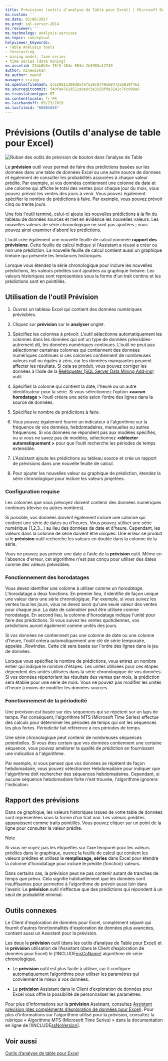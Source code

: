 ```yaml
---
title: Prévisions (outils d’analyse de Table pour Excel) | Microsoft Docs
ms.custom: ''
ms.date: 03/06/2017
ms.prod: sql-server-2014
ms.reviewer: ''
ms.technology: analysis-services
ms.topic: conceptual
helpviewer_keywords:
- Table Analysis tools
- forecasting
- mining model, time series
- time series [data mining]
ms.assetid: 22bb0b5e-78f5-484e-883d-2b5985a12749
author: minewiskan
ms.author: owend
manager: craigg
ms.openlocfilehash: dc620811209d854af5a9c874956847236819f462
ms.sourcegitcommit: f40fa47619512a9a9c3e3258fda3242c76c008e6
ms.translationtype: MT
ms.contentlocale: fr-FR
ms.lasthandoff: 05/23/2019
ms.locfileid: "66081046"
---
```

# <a name="forecast-table-analysis-tools-for-excel"></a>Prévisions (Outils d'analyse de table pour Excel)
  ![Ruban des outils de prévision de bouton dans l’analyse de Table](media/tat-forecast.gif "bouton prévisions dans le ruban des outils d’analyse de Table")  
  
 Le **prévision** outil vous permet de faire des prédictions basées sur les données dans une table de données Excel ou une autre source de données et également de consulter les probabilités associées à chaque valeur prédite. Par exemple, si vos données contiennent une colonne de date et une colonne qui affiche le total des ventes pour chaque jour du mois, vous pouvez prévoir les ventes des jours à venir. Vous pouvez également spécifier le nombre de prédictions à faire. Par exemple, vous pouvez prévoir cinq ou trente jours.  
  
 Une fois l'outil terminé, celui-ci ajoute les nouvelles prédictions à la fin du tableau de données sources et met en évidence les nouvelles valeurs. Les nouvelles valeurs de série chronologique ne sont pas ajoutées ; vous pouvez ainsi examiner d'abord les prédictions.  
  
 L’outil crée également une nouvelle feuille de calcul nommée **rapport des prévisions**. Cette feuille de calcul indique si l'Assistant a réussi a créer ou non une prédiction. La nouvelle feuille de calcul contient aussi un graphique linéaire qui présente les tendances historiques.  
  
 Lorsque vous étendez la série chronologique pour inclure les nouvelles prédictions, les valeurs prédites sont ajoutées au graphique linéaire. Les valeurs historiques sont représentées sous la forme d'un trait continu et les prédictions sont en pointillés.  
  
## <a name="using-the-forecast-tool"></a>Utilisation de l'outil Prévision  
  
1.  Ouvrez un tableau Excel qui contient des données numériques prévisibles.  
  
2.  Cliquez sur **prévision** sur le **analyser** onglet.  
  
3.  Spécifiez les colonnes à prévoir. L’outil sélectionne automatiquement les colonnes dans les données qui ont un type de données prévisibles-autrement dit, les données numériques continues. L'outil ne peut pas sélectionner certaines colonnes qui contiennent des données numériques continues si ces colonnes contiennent de nombreuses valeurs null ou égales à zéro, car les données manquantes peuvent affecter les résultats. Si cela se produit, vous pouvez corriger les données à l’aide de la [Réétiqueter &#40;SQL Server Data Mining Add-ins&#41; ](relabel-sql-server-data-mining-add-ins.md) outil.  
  
4.  Spécifiez la colonne qui contient la date, l'heure ou un autre identificateur pour la série. Si vous sélectionnez l’option  **\<aucun horodatage >** l’outil créera une série selon l’ordre des lignes dans la source de données.  
  
5.  Spécifiez le nombre de prédictions à faire.  
  
6.  Vous pouvez également fournir un indicateur à l'algorithme sur la fréquence de vos données, hebdomadaires, mensuelles ou autres fréquences. Si vos données ne répondent pas aux modèles spécifiés, ou si vous ne savez pas de modèles, sélectionnez  **\<détecter automatiquement >** pour que l’outil recherche les périodes de temps extensible.  
  
7.  L'Assistant ajoute les prédictions au tableau source et crée un rapport de prévisions dans une nouvelle feuille de calcul.  
  
8.  Pour ajouter les nouvelles valeur au graphique de prédiction, étendez la série chronologique pour inclure les valeurs projetées.  
  
### <a name="requirements"></a>Configuration requise  
 Les colonnes que vous prévoyez doivent contenir des données numériques continues (devise ou autres nombres).  
  
 Si possible, vos données doivent également inclure une colonne qui contient une série de dates ou d'heures. Vous pouvez utiliser une série numérique (1,2,3...) au lieu des données de date et d’heure. Cependant, les valeurs dans la colonne de série doivent être uniques. Une erreur se produit si le **prévision** outil recherche les valeurs en double dans la colonne de la série.  
  
 Vous ne pouvez pas prévoir une date à l’aide de la **prévision** outil. Même en l'absence d'erreur, cet algorithme n'est pas conçu pour utiliser des dates comme des valeurs prévisibles.  
  
### <a name="understanding-time-stamps"></a>Fonctionnement des horodatages  
 Vous devez identifier une colonne à utiliser comme un *horodatage*. L'horodatage a deux fonctions. En premier lieu, il identifie de façon unique une valeur dans une série chronologique. Par exemple, si vous suivez les ventes tous les jours, vous ne devez avoir qu'une seule valeur des ventes pour chaque jour. La date de calendrier peut être utilisée comme horodatage. En second lieu, la colonne d'horodatage indique l'unité pour faire des prédictions. Si vous suivez les ventes quotidiennes, vos prédictions auront également comme unités des jours.  
  
 Si vos données ne contiennent pas une colonne de date ou une colonne d'heure, l'outil créera automatiquement une clé de série temporaire, appelée _RowIndex. Cette clé sera basée sur l'ordre des lignes dans le jeu de données.  
  
 Lorsque vous spécifiez le nombre de prédictions, vous entrez un nombre entier qui indique le nombre d'étapes. Les unités utilisées pour ces étapes dépendent des unités utilisées dans la série chronologique de vos données. Si vos données répertorient les résultats des ventes par mois, la prédiction sera établie pour une série de mois. Vous ne pouvez pas modifier les unités d'heure à moins de modifier les données sources.  
  
### <a name="understanding-periodicity"></a>Fonctionnement de la périodicité  
 Une prévision est basée sur des séquences qui se répètent sur un laps de temps. Par conséquent, l'algorithme MTS (Microsoft Time Series) effectue des calculs pour déterminer les périodes de temps qui ont les séquences les plus fortes. *Périodicité* fait référence à ces périodes de temps.  
  
 Une série chronologique peut contenir de nombreuses séquences potentielles. Si vous êtes certain que vos données contiennent une certaine séquence, vous pouvez améliorer la qualité de prédiction en fournissant une indication à l'algorithme.  
  
 Par exemple, si vous pensez que vos données se répètent de façon hebdomadaire, vous pouvez sélectionner Hebdomadaire pour indiquer que l'algorithme doit rechercher des séquences hebdomadaires. Cependant, si aucune séquence hebdomadaire forte n'est trouvée, l'algorithme ignorera l'indication.  
  
## <a name="understanding-the-forecasting-report"></a>Rapport des prévisions  
 Dans ce graphique, les valeurs historiques issues de votre table de données sont représentées sous la forme d'un trait noir. Les valeurs prédites apparaissent comme traits pointillés. Vous pouvez cliquer sur un point de la ligne pour consulter la valeur prédite.  
  
> [!NOTE]  
>  Si vous ne voyez pas les étiquettes sur l’axe temporel pour les valeurs prédites dans le graphique, ouvrez la feuille de calcul qui contient les valeurs prédites et utilisez le **remplissage, séries** dans Excel pour étendre la colonne d’horodatage pour inclure le prédite (fonction) valeurs.  
  
 Dans certains cas, la prévision peut ne pas contenir autant de tranches de temps que prévu. Cela signifie habituellement que les données sont insuffisantes pour permettre à l'algorithme de prévoir aussi loin dans l'avenir. Le **prévision** outil n’effectue que des prédictions qui répondent à un seuil de probabilité minimal.  
  
## <a name="related-tools"></a>Outils connexes  
 Le Client d'exploration de données pour Excel, complément séparé qui fournit d'autres fonctionnalités d'exploration de données plus avancées, contient aussi un Assistant pour la prévision.  
  
 Les deux le **prévision** outil (dans les outils d’analyse de Table pour Excel) et le **prévision** utilisation de l’Assistant (dans le Client d’exploration de données pour Excel) le [!INCLUDE[msCoName](../includes/msconame-md.md)] algorithme de série chronologique.  
  
-   Le **prévision** outil est plus facile à utiliser, car il configure automatiquement l’algorithme pour utiliser les paramètres qui conviennent le mieux à vos données.  
  
-   Le **prévision** Assistant dans le Client d’exploration de données pour Excel vous offre la possibilité de personnaliser les paramètres.  
  
 Pour plus d’informations sur la **prévision** Assistant, consultez [Assistant prévision &#40;des compléments d’exploration de données pour Excel&#41;](forecast-wizard-data-mining-add-ins-for-excel.md). Pour plus d'informations sur l'algorithme utilisé pour la prévision, consultez la rubrique « Algorithme MTS (Microsoft Time Series) » dans la documentation en ligne de [!INCLUDE[ssNoVersion](../includes/ssnoversion-md.md)].  
  
## <a name="see-also"></a>Voir aussi  
 [Outils d’analyse de table pour Excel](table-analysis-tools-for-excel.md)  
  
  

